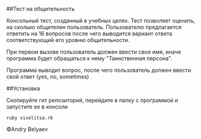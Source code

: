 ##Тест на общительность

Консольный тест, созданный в учебных целях.
Тест позволяет оценить, на сколько общителен пользователь.
Пользователю предлагается ответить на 16 вопросов после чего выводится вариант ответа соответствующий его уровню общительности.

При первом вызове пользователь должен ввести свое имя, иначе программа будет обращаться к нему "Таинственная персона".

Программа выводит вопрос, после чего пользователь должен ввести свой ответ (yes, no, sometimes)

##Установка

Скопируйте гит репозиторий, перейдите в папку с программой и запустите ее в консоли 

`ruby viselitsa.rb`

©Andry Belyaev
